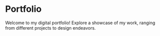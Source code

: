 # Portfolio
Welcome to my digital portfolio! Explore a showcase of my work, ranging from different projects to design endeavors.
